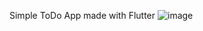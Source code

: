 Simple ToDo App made with Flutter 
![image](https://github.com/YazidRB/fyazid_todo_app/assets/75635578/480e8ed3-f3d8-4b10-921d-3028e7bb5084)
